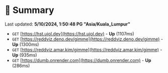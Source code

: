 # 📖 Summary
Last updated: **5/10/2024, 1:50:48 PG "Asia/Kuala_Lumpur"**

- `GET` [https://hst.ujol.dev](https://hst.ujol.dev) - **Up** (1107ms)
- `GET` [https://reddviz.deno.dev/gimme](https://reddviz.deno.dev/gimme) - **Up** (1300ms)
- `GET` [https://reddviz.amar.kim/gimme](https://reddviz.amar.kim/gimme) - **Up** (935ms)
- `GET` [https://dumb.onrender.com](https://dumb.onrender.com) - **Up** (286ms)

